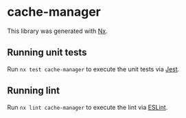 # cache-manager

This library was generated with [Nx](https://nx.dev).

## Running unit tests

Run `nx test cache-manager` to execute the unit tests via [Jest](https://jestjs.io).

## Running lint

Run `nx lint cache-manager` to execute the lint via [ESLint](https://eslint.org/).
